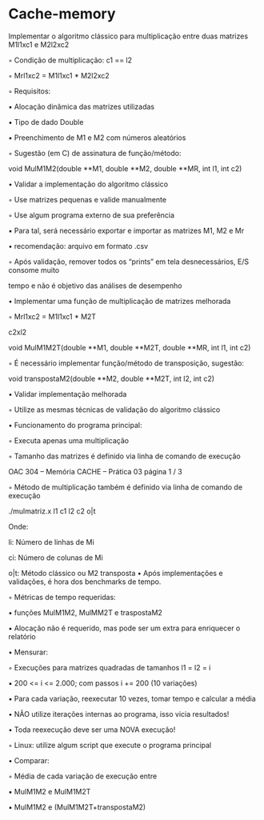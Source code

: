 # Cache-memory

Implementar o algoritmo clássico para multiplicação entre duas matrizes M1l1xc1 e M2l2xc2

◦ Condição de multiplicação: c1 == l2

◦ Mrl1xc2 = M1l1xc1 * M2l2xc2

◦ Requisitos:


▪ Alocação dinâmica das matrizes utilizadas


▪ Tipo de dado Double


▪ Preenchimento de M1 e M2 com números aleatórios


◦ Sugestão (em C) de assinatura de função/método:


void MulM1M2(double **M1, double **M2, double **MR, int l1, int c2)


• Validar a implementação do algoritmo clássico


◦ Use matrizes pequenas e valide manualmente


◦ Use algum programa externo de sua preferência


▪ Para tal, será necessário exportar e importar as matrizes M1, M2 e Mr


• recomendação: arquivo em formato .csv


◦ Após validação, remover todos os “prints” em tela desnecessários, E/S consome muito

tempo e não é objetivo das análises de desempenho

• Implementar uma função de multiplicação de matrizes melhorada

◦ Mrl1xc2 = M1l1xc1 * M2T

c2xl2

void MulM1M2T(double **M1, double **M2T, double **MR, int l1, int c2)

◦ É necessário implementar função/método de transposição, sugestão:

void transpostaM2(double **M2, double **M2T, int l2, int c2)

• Validar implementação melhorada

◦ Utilize as mesmas técnicas de validação do algoritmo clássico

• Funcionamento do programa principal:


◦ Executa apenas uma multiplicação

◦ Tamanho das matrizes é definido via linha de comando de execução

OAC 304 – Memória CACHE – Prática 03 página 1 / 3


◦ Método de multiplicação também é definido via linha de comando de execução

./mulmatriz.x l1 c1 l2 c2 o|t

Onde:

 li: Número de linhas de Mi
 
 ci: Número de colunas de Mi
 
 o|t: Método clássico ou M2 transposta
•
Após implementações e validações, é hora dos benchmarks de tempo.

◦ Métricas de tempo requeridas:

▪ funções MulM1M2, MulMM2T e traspostaM2

▪ Alocação não é requerido, mas pode ser um extra para enriquecer o relatório


• Mensurar:

◦ Execuções para matrizes quadradas de tamanhos l1 = l2 = i

▪ 200 <= i <= 2.000; com passos i += 200 (10 variações)

▪ Para cada variação, reexecutar 10 vezes, tomar tempo e calcular a média

• NÃO utilize iterações internas ao programa, isso vicia resultados!


• Toda reexecução deve ser uma NOVA execução!

◦ Linux: utilize algum script que execute o programa principal

• Comparar:

◦ Média de cada variação de execução entre

▪ MulM1M2 e MulM1M2T

▪ MulM1M2 e (MulM1M2T+transpostaM2)



